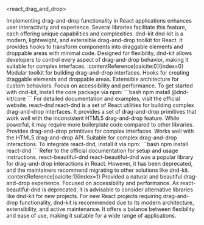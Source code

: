 <react_drag_and_drop>
  <title>Drag and Drop in React</title>
  <description>
    Implementing drag-and-drop functionality in React applications enhances user interactivity and experience. Several libraries facilitate this feature, each offering unique capabilities and complexities.
  </description>
  <libraries>
    <library>
      <name>dnd-kit</name>
      <description>
        dnd-kit is a modern, lightweight, and extensible drag-and-drop toolkit for React. It provides hooks to transform components into draggable elements and droppable areas with minimal code. Designed for flexibility, dnd-kit allows developers to control every aspect of drag-and-drop behavior, making it suitable for complex interfaces. :contentReference[oaicite:0]{index=0}
      </description>
      <features>
        <feature>Modular toolkit for building drag-and-drop interfaces.</feature>
        <feature>Hooks for creating draggable elements and droppable areas.</feature>
        <feature>Extensible architecture for custom behaviors.</feature>
        <feature>Focus on accessibility and performance.</feature>
      </features>
      <usage>
        To get started with dnd-kit, install the core package via npm:
        ```bash
        npm install @dnd-kit/core
        ```
        For detailed documentation and examples, visit the official website.
      </usage>
    </library>
    <library>
      <name>react-dnd</name>
      <description>
        react-dnd is a set of React utilities for building complex drag-and-drop interfaces. It provides a set of drag-and-drop primitives that work well with the inconsistent HTML5 drag-and-drop feature. While powerful, it may require more boilerplate code compared to other libraries.
      </description>
      <features>
        <feature>Provides drag-and-drop primitives for complex interfaces.</feature>
        <feature>Works well with the HTML5 drag-and-drop API.</feature>
        <feature>Suitable for complex drag-and-drop interactions.</feature>
      </features>
      <usage>
        To integrate react-dnd, install it via npm:
        ```bash
        npm install react-dnd
        ```
        Refer to the official documentation for setup and usage instructions.
      </usage>
    </library>
    <library>
      <name>react-beautiful-dnd</name>
      <description>
        react-beautiful-dnd was a popular library for drag-and-drop interactions in React. However, it has been deprecated, and the maintainers recommend migrating to other solutions like dnd-kit. :contentReference[oaicite:1]{index=1}
      </description>
      <features>
        <feature>Provided a natural and beautiful drag-and-drop experience.</feature>
        <feature>Focused on accessibility and performance.</feature>
      </features>
      <usage>
        As react-beautiful-dnd is deprecated, it is advisable to consider alternative libraries like dnd-kit for new projects.
      </usage>
    </library>
  </libraries>
  <recommendation>
    For new React projects requiring drag-and-drop functionality, dnd-kit is recommended due to its modern architecture, extensibility, and active maintenance. It offers a balance between flexibility and ease of use, making it suitable for a wide range of applications.
  </recommendation>
</react_drag_and_drop>
